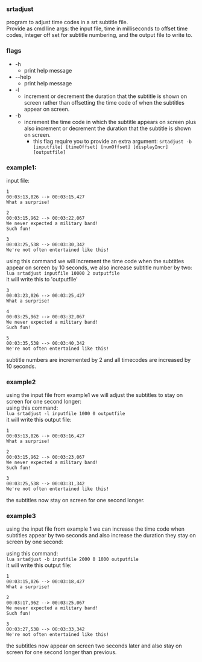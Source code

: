 ### srtadjust

program to adjust time codes in a srt subtitle file.  
Provide as cmd line args: the input file, time in milliseconds to offset time codes, integer off set for subtitle numbering, and the output file to write to.


### flags
- -h
  - print help message
- --help
  - print help message
- -l
  - increment or decrement the duration that the subtitle is shown on screen rather than offsetting the time code of when the subtitles appear on screen.
- -b
  - increment the time code in which the subtitle appears on screen plus also increment or decrement the duration that the subtitle is shown on screen.
    - this flag require you to provide an extra argument: ```srtadjust -b [inputfile] [timeOffset] [numOffset] [displayIncr] [outputfile]```

### example1:
input file:  
```
1
00:03:13,026 --> 00:03:15,427
What a surprise!

2
00:03:15,962 --> 00:03:22,067
We never expected a military band!
Such fun!

3
00:03:25,538 --> 00:03:30,342
We're not often entertained like this!

```
using this command we will increment the time code when the subtitles appear on screen by 10 seconds, we also increase subtitle number by two:  
```lua srtadjust inputfile 10000 2 outputfile```  
it will write this to 'outputfile'  
```
3
00:03:23,026 --> 00:03:25,427
What a surprise!

4
00:03:25,962 --> 00:03:32,067
We never expected a military band!
Such fun!

5
00:03:35,538 --> 00:03:40,342
We're not often entertained like this!

```

subtitle numbers are incremented by 2 and all timecodes are increased by 10 seconds.

### example2  
using the input file from example1 we will adjust the subtitles to stay on screen for one second longer:  
using this command:  
```lua srtadjust -l inputfile 1000 0 outputfile```  
it will write this output file:  
```
1
00:03:13,026 --> 00:03:16,427
What a surprise!

2
00:03:15,962 --> 00:03:23,067
We never expected a military band!
Such fun!

3
00:03:25,538 --> 00:03:31,342
We're not often entertained like this!

```

the subtitles now stay on screen for one second longer.  


### example3  
using the input file from example 1 we can increase the time code when subtitles appear by two seconds and also increase the duration they stay on screen by one second: 

using this command:  
```lua srtadjust -b inputfile 2000 0 1000 outputfile```  
it will write this output file:  
```
1
00:03:15,026 --> 00:03:18,427
What a surprise!

2
00:03:17,962 --> 00:03:25,067
We never expected a military band!
Such fun!

3
00:03:27,538 --> 00:03:33,342
We're not often entertained like this!

```

the subtitles now appear on screen two seconds later and also stay on screen for one second longer than previous.


